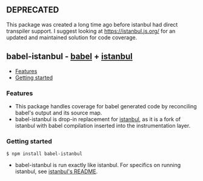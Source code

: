 ## DEPRECATED
This package was created a long time ago before istanbul had direct transpiler support. I suggest looking at https://istanbul.js.org/ for an updated and maintained solution for code coverage.

## babel-istanbul - [babel](https://github.com/babel/babel) + [istanbul](https://github.com/gotwarlost/istanbul)

* [Features](#features)
* [Getting started](#getting-started)

### Features

* This package handles coverage for babel generated code by reconciling babel's output and its source map.
* babel-istanbul is drop-in replacement for [istanbul](https://github.com/gotwarlost/istanbul), as it is a fork of istanbul with babel compilation inserted into the instrumentation layer.

### Getting started

    $ npm install babel-istanbul

* babel-istanbul is run exactly like istanbul. For specifics on running istanbul, see [istanbul's README](https://github.com/gotwarlost/istanbul/blob/master/README.md).
